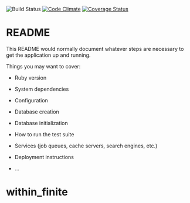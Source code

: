 ![Build Status](https://codeship.com/projects/48d1c9b0-1283-0136-6486-664beef0913d/status?branch=master)
[![Code Climate](https://codeclimate.com/github/jacobscarfmerrell/within_finite/badges/gpa.svg)](https://codeclimate.com/github/jacobscarfmerrell/within_finite)
[![Coverage Status](https://coveralls.io/repos/github/jacobscarfmerrell/within_finite/badge.svg?branch=master)](https://coveralls.io/github/jacobscarfmerrell/within_finite?branch=master)

# README

This README would normally document whatever steps are necessary to get the
application up and running.

Things you may want to cover:

* Ruby version

* System dependencies

* Configuration

* Database creation

* Database initialization

* How to run the test suite

* Services (job queues, cache servers, search engines, etc.)

* Deployment instructions

* ...
# within_finite
